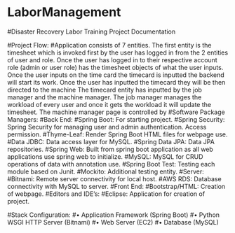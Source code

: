 # LaborManagement

#Disaster Recovery Labor Training Project Documentation

#Project Flow: 
#Application consists of 7 entities. The first entity is the timesheet which is invoked first by the user has logged in from the 2 entities of user and role. Once the user has logged in to their respective account role (admin or user role) has the timesheet objects of what the user inputs. Once the user inputs on the time card the timecard is inputted the backend will start its work. Once the user has inputted the timecard they will be then directed to the machine The timecard entity has inputted by the job manager and the machine manager. The job manager manages the workload of every user and once it gets the workload it will update the timesheet. The machine manager page is controlled by
#Software Package Managers:
#Back End: 
#Spring Boot: For starting project. 
#Spring Security: Spring Security for managing user and admin authentication. Access permission.
#Thyme-Leaf: Render Spring Boot HTML files for webpage use. 
#Data JDBC: Data access layer for MySQL. 
#Spring Data JPA: Data JPA repositories. 
#Spring Web: Built from spring boot application as all web applications use spring web to initialize. 
#MySQL: MySQL for CRUD operations of data with annotation use. 
#Spring Boot Test: Testing each module based on Junit.
#Mockito: Additional testing entity.
#Server: 
#Bitnami: Remote server connectivity for local host. 
#AWS RDS: Database connectivity with MySQL to server. 
#Front End:
#Bootstrap/HTML: Creation of webpage. 
#Editors and IDE’s: 
#Eclipse: Application for creation of project.

#Stack Configuration: 
#•	Application Framework (Spring Boot)
#•	Python WSGI HTTP Server (Bitnami)
#•	Web Server (EC2)
#•	Database (MySQL)
